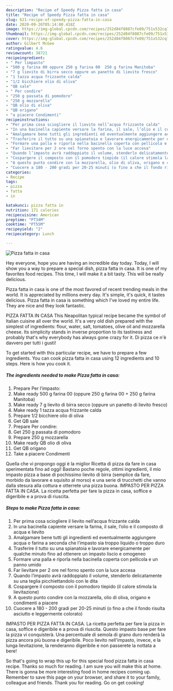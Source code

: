 ```yaml
---
description: "Recipe of Speedy Pizza fatta in casa"
title: "Recipe of Speedy Pizza fatta in casa"
slug: 621-recipe-of-speedy-pizza-fatta-in-casa
date: 2020-09-26T05:14:00.418Z
image: https://img-global.cpcdn.com/recipes/252d84f8087cfe09/751x532cq70/pizza-fatta-in-casa-recipe-main-photo.jpg
thumbnail: https://img-global.cpcdn.com/recipes/252d84f8087cfe09/751x532cq70/pizza-fatta-in-casa-recipe-main-photo.jpg
cover: https://img-global.cpcdn.com/recipes/252d84f8087cfe09/751x532cq70/pizza-fatta-in-casa-recipe-main-photo.jpg
author: Gilbert McGee
ratingvalue: 4.6
reviewcount: 38721
recipeingredient:
- " Per limpasto"
- "500 g farina 00 oppure 250 g farina 00  250 g farina Manitoba"
- "7 g lievito di birra secco oppure un panetto di lievito fresco"
- "1 tazza acqua frizzante calda"
- "1/2 bicchiere olio di oliva"
- "QB sale"
- " Per condire"
- "250 g passata di pomodoro"
- "250 g mozzarella"
- "QB olio di oliva"
- "QB origano"
- "a piacere Condimenti"
recipeinstructions:
- "Per prima cosa sciogliere il lievito nell’acqua frizzante calda"
- "In una bacinella capiente versare la farina, il sale, l’olio e il composto di acqua e lievito"
- "Amalgamare bene tutti gli ingredienti ed eventualmente aggiungere acqua o farina a seconda che l’impasto sia troppo liquido o troppo duro"
- "Trasferire il tutto su una spianatoia e lavorare energicamente per qualche minuto fino ad ottenere un impasto liscio e omogeneo"
- "Formare una palla e riporla nella bacinella coperta con pellicola e un panno umido"
- "Far lievitare per 2 ore nel forno spento con la luce accesa"
- "Quando l’impasto avrà raddoppiato il volume, stenderlo delicatamente su una teglia picchiettandolo con le dita"
- "Cospargere il composto con il pomodoro tiepido (il calore stimola la lievitazione)"
- "A questo punto condire con la mozzarella, olio di oliva, origano e condimenti a piacere"
- "Cuocere a 180 - 200 gradi per 20-25 minuti (o fino a che il fondo risulta asciutto e leggermente colorato)"
categories:
- Recipe
tags:
- pizza
- fatta
- in

katakunci: pizza fatta in 
nutrition: 171 calories
recipecuisine: American
preptime: "PT34M"
cooktime: "PT55M"
recipeyield: "2"
recipecategory: Lunch

---
```



![Pizza fatta in casa](https://img-global.cpcdn.com/recipes/252d84f8087cfe09/751x532cq70/pizza-fatta-in-casa-recipe-main-photo.jpg)

Hey everyone, hope you are having an incredible day today. Today, I will show you a way to prepare a special dish, pizza fatta in casa. It is one of my favorites food recipes. This time, I will make it a bit tasty. This will be really delicious.

Pizza fatta in casa is one of the most favored of recent trending meals in the world. It is appreciated by millions every day. It's simple, it's quick, it tastes delicious. Pizza fatta in casa is something which I've loved my entire life. They are nice and they look fantastic.

PIZZA FATTA IN CASA This Neapolitan typical recipe became the symbol of Italian cuisine all over the world. It&#39;s a very old dish prepared with the simplest of ingredients: flour, water, salt, tomatoes, olive oil and mozzarella cheese. Its simplicity stands in inverse proportion to its tastiness and probably that&#39;s why everybody has always gone crazy for it. Di pizza ce n&#39;è davvero per tutti i gusti!


To get started with this particular recipe, we have to prepare a few ingredients. You can cook pizza fatta in casa using 12 ingredients and 10 steps. Here is how you cook it.

<!--inarticleads1-->

##### The ingredients needed to make Pizza fatta in casa:

1. Prepare  Per l’impasto:
1. Make ready 500 g farina 00 (oppure 250 g farina 00 + 250 g farina Manitoba)
1. Make ready 7 g lievito di birra secco (oppure un panetto di lievito fresco)
1. Make ready 1 tazza acqua frizzante calda
1. Prepare 1/2 bicchiere olio di oliva
1. Get QB sale
1. Prepare  Per condire:
1. Get 250 g passata di pomodoro
1. Prepare 250 g mozzarella
1. Make ready QB olio di oliva
1. Get QB origano
1. Take a piacere Condimenti


Quella che vi propongo oggi è la miglior Ricetta di pizza da fare in casa sperimentata fino ad oggi! Bastano poche regole, ottimi ingredienti, il mio impasto pizza a base di pochissimo lievito di birra (semplice da fare, morbido da lavorare e squisito al morso) e una serie di trucchetti che vanno dalla stesura alla cottura e otterrete una pizza buona. IMPASTO PER PIZZA FATTA IN CASA. La ricetta perfetta per fare la pizza in casa, soffice e digeribile e a prova di riuscita. 

<!--inarticleads2-->

##### Steps to make Pizza fatta in casa:

1. Per prima cosa sciogliere il lievito nell’acqua frizzante calda
1. In una bacinella capiente versare la farina, il sale, l’olio e il composto di acqua e lievito
1. Amalgamare bene tutti gli ingredienti ed eventualmente aggiungere acqua o farina a seconda che l’impasto sia troppo liquido o troppo duro
1. Trasferire il tutto su una spianatoia e lavorare energicamente per qualche minuto fino ad ottenere un impasto liscio e omogeneo
1. Formare una palla e riporla nella bacinella coperta con pellicola e un panno umido
1. Far lievitare per 2 ore nel forno spento con la luce accesa
1. Quando l’impasto avrà raddoppiato il volume, stenderlo delicatamente su una teglia picchiettandolo con le dita
1. Cospargere il composto con il pomodoro tiepido (il calore stimola la lievitazione)
1. A questo punto condire con la mozzarella, olio di oliva, origano e condimenti a piacere
1. Cuocere a 180 - 200 gradi per 20-25 minuti (o fino a che il fondo risulta asciutto e leggermente colorato)


IMPASTO PER PIZZA FATTA IN CASA. La ricetta perfetta per fare la pizza in casa, soffice e digeribile e a prova di riuscita. Questo impasto base per fare la pizza vi conquisterà. Una percentuale di semola di grano duro renderà la pizza ancora più buona e digeribile. Poco lievito nell&#39;impasto, invece, e la lunga lievitazione, la renderanno digeribile e non passerete la nottata a bere! 

So that's going to wrap this up for this special food pizza fatta in casa recipe. Thanks so much for reading. I am sure you will make this at home. There is gonna be more interesting food in home recipes coming up. Remember to save this page on your browser, and share it to your family, colleague and friends. Thank you for reading. Go on get cooking!
